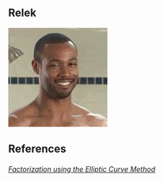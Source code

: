 <h2>Relek</h2>

![alt text](https://github.com/PangMing/rsa_tool/blob/master/sohai.gif "Nigga")

<h2>References</h2>
<h6><a href="https://www.alpertron.com.ar/ECM.HTM">Factorization using the Elliptic Curve Method</a>
